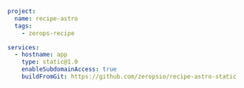 ```yml title="zerops-project-import.yml"
project:
  name: recipe-astro
  tags:
    - zerops-recipe

services:
  - hostname: app
    type: static@1.0
    enableSubdomainAccess: true
    buildFromGit: https://github.com/zeropsio/recipe-astro-static
```
